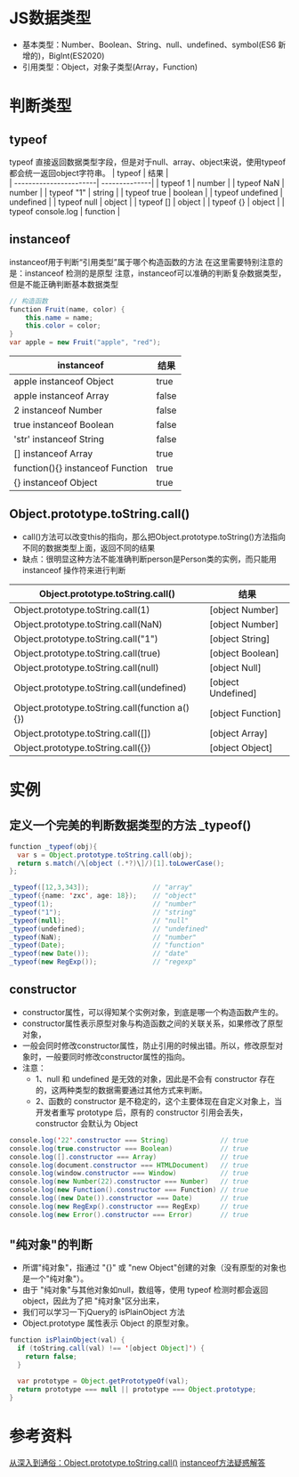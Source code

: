 # JS数据类型
* 基本类型：Number、Boolean、String、null、undefined、symbol(ES6 新增的)，BigInt(ES2020) 
* 引用类型：Object，对象子类型(Array，Function)

# 判断类型
## typeof
typeof 直接返回数据类型字段，但是对于null、array、object来说，使用typeof都会统一返回object字符串。
| typeof                 | 结果           |   
| -----------------------| --------------|
| typeof 1               | number        |
| typeof NaN             | number        |
| typeof "1"             | string        |
| typeof true            | boolean       |
| typeof undefined       | undefined     |
| typeof null            | object        |
| typeof []              | object        |
| typeof {}              | object        |
| typeof console.log     | function      |

## instanceof
instanceof用于判断“引用类型”属于哪个构造函数的方法
在这里需要特别注意的是：instanceof 检测的是原型
注意，instanceof可以准确的判断复杂数据类型，但是不能正确判断基本数据类型
``` Java
// 构造函数
function Fruit(name, color) {
    this.name = name;
    this.color = color;
}
var apple = new Fruit("apple", "red");
```
| instanceof                 | 结果           |   
| ---------------------------| --------------|
| apple instanceof Object                       | true         |
| apple instanceof Array                        | false        |
| 2 instanceof Number                           | false        |
| true instanceof Boolean                       | false        |
| 'str' instanceof String                       | false        |
| [] instanceof Array                           | true         |
| function(){} instanceof Function              | true         |
| {} instanceof Object                          | true         |

## Object.prototype.toString.call()
* call()方法可以改变this的指向，那么把Object.prototype.toString()方法指向不同的数据类型上面，返回不同的结果
* 缺点：很明显这种方法不能准确判断person是Person类的实例，而只能用instanceof 操作符来进行判断

| Object.prototype.toString.call()                 | 结果                     |   
| -------------------------------------------------| ------------------------|
| Object.prototype.toString.call(1)                | [object Number]         |
| Object.prototype.toString.call(NaN)              | [object Number]         |
| Object.prototype.toString.call("1")              | [object String]         |
| Object.prototype.toString.call(true)             | [object Boolean]        |
| Object.prototype.toString.call(null)             | [object Null]           |
| Object.prototype.toString.call(undefined)        | [object Undefined]      |
| Object.prototype.toString.call(function a() {})  | [object Function]       |
| Object.prototype.toString.call([])	           | [object Array]          |
| Object.prototype.toString.call({})	           | [object Object]         |

# 实例
## 定义一个完美的判断数据类型的方法 _typeof()
``` Java
function _typeof(obj){
  var s = Object.prototype.toString.call(obj);
  return s.match(/\[object (.*?)\]/)[1].toLowerCase();
};

_typeof([12,3,343]);				// "array"
_typeof({name: 'zxc', age: 18});	// "object"
_typeof(1);							// "number"
_typeof("1");						// "string"
_typeof(null);						// "null"
_typeof(undefined);					// "undefined"
_typeof(NaN);						// "number"
_typeof(Date);						// "function"
_typeof(new Date());				// "date"
_typeof(new RegExp());				// "regexp"
```
## constructor
* constructor属性，可以得知某个实例对象，到底是哪一个构造函数产生的。
* constructor属性表示原型对象与构造函数之间的关联关系，如果修改了原型对象，
* 一般会同时修改constructor属性，防止引用的时候出错。所以，修改原型对象时，一般要同时修改constructor属性的指向。
* 注意：
    * 1、null 和 undefined 是无效的对象，因此是不会有 constructor 存在的，这两种类型的数据需要通过其他方式来判断。
    * 2、函数的 constructor 是不稳定的，这个主要体现在自定义对象上，当开发者重写 prototype 后，原有的 constructor 引用会丢失，constructor 会默认为 Object
``` Java
console.log('22'.constructor === String)             // true
console.log(true.constructor === Boolean)            // true
console.log([].constructor === Array)                // true
console.log(document.constructor === HTMLDocument)   // true
console.log(window.constructor === Window)           // true
console.log(new Number(22).constructor === Number)   // true
console.log(new Function().constructor === Function) // true
console.log((new Date()).constructor === Date)       // true
console.log(new RegExp().constructor === RegExp)     // true
console.log(new Error().constructor === Error)       // true
```
## "纯对象"的判断
* 所谓"纯对象"，指通过 "{}" 或 "new Object"创建的对象（没有原型的对象也是一个"纯对象"）。
* 由于 "纯对象"与其他对象如null，数组等，使用 typeof 检测时都会返回 object，因此为了把 "纯对象"区分出来，
* 我们可以学习一下jQuery的 isPlainObject 方法
* Object.prototype 属性表示 Object 的原型对象。
``` Java
function isPlainObject(val) {
  if (toString.call(val) !== '[object Object]') {
    return false;
  }

  var prototype = Object.getPrototypeOf(val);
  return prototype === null || prototype === Object.prototype;
}
```

# 参考资料
[从深入到通俗：Object.prototype.toString.call()](https://zhuanlan.zhihu.com/p/118793721)
[instanceof方法疑惑解答](https://blog.csdn.net/weixin_39927080/article/details/79203002)